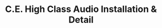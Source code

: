 ---
title: "C.E. High Class Audio Installation & Detail"
url: /allentown/c-e-high-class-audio-installation-und-detail/
shop: Autoteile
---